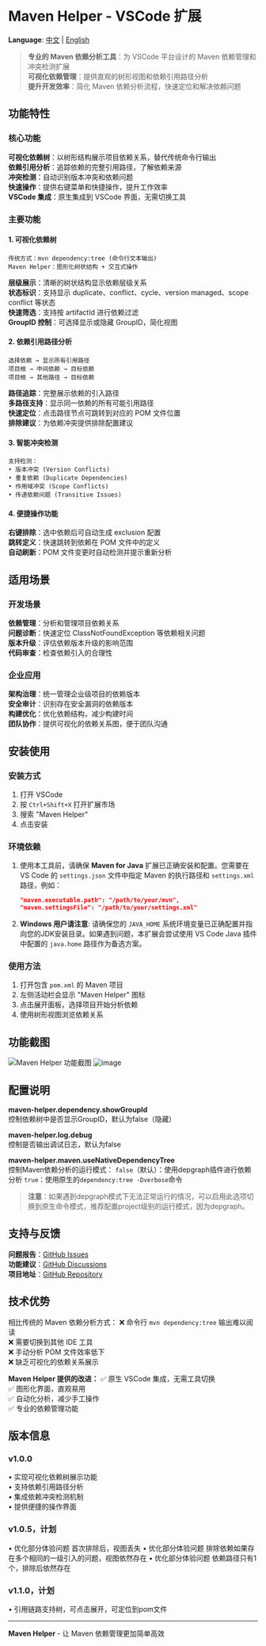 # Maven Helper - VSCode 扩展

**Language**: [中文](README.md) | [English](README.en.md)

> **专业的 Maven 依赖分析工具**：为 VSCode 平台设计的 Maven 依赖管理和冲突检测扩展  
> **可视化依赖管理**：提供直观的树形视图和依赖引用路径分析  
> **提升开发效率**：简化 Maven 依赖分析流程，快速定位和解决依赖问题

## 功能特性

### 核心功能
**可视化依赖树**：以树形结构展示项目依赖关系，替代传统命令行输出  
**依赖引用分析**：追踪依赖的完整引用路径，了解依赖来源  
**冲突检测**：自动识别版本冲突和依赖问题  
**快速操作**：提供右键菜单和快捷操作，提升工作效率  
**VSCode 集成**：原生集成到 VSCode 界面，无需切换工具

### 主要功能

#### 1. 可视化依赖树
```
传统方式：mvn dependency:tree (命令行文本输出)
Maven Helper：图形化树状结构 + 交互式操作
```
**层级展示**：清晰的树状结构显示依赖层级关系  
**状态标识**：支持显示 duplicate、conflict、cycle、version managed、scope conflict 等状态  
**快速筛选**：支持按 artifactId 进行依赖过滤  
**GroupID 控制**：可选择显示或隐藏 GroupID，简化视图  

#### 2. 依赖引用路径分析
```
选择依赖 → 显示所有引用路径
项目根 → 中间依赖 → 目标依赖
项目根 → 其他路径 → 目标依赖
```
**路径追踪**：完整展示依赖的引入路径  
**多路径支持**：显示同一依赖的所有可能引用路径  
**快速定位**：点击路径节点可跳转到对应的 POM 文件位置  
**排除建议**：为依赖冲突提供排除配置建议  

#### 3. 智能冲突检测
```
支持检测：
• 版本冲突 (Version Conflicts)
• 重复依赖 (Duplicate Dependencies)  
• 作用域冲突 (Scope Conflicts)
• 传递依赖问题 (Transitive Issues)
```

#### 4. 便捷操作功能
**右键排除**：选中依赖后可自动生成 exclusion 配置  
**跳转定义**：快速跳转到依赖在 POM 文件中的定义  
**自动刷新**：POM 文件变更时自动检测并提示重新分析  

## 适用场景

### 开发场景
**依赖管理**：分析和管理项目依赖关系  
**问题诊断**：快速定位 ClassNotFoundException 等依赖相关问题  
**版本升级**：评估依赖版本升级的影响范围  
**代码审查**：检查依赖引入的合理性  

### 企业应用
**架构治理**：统一管理企业级项目的依赖版本  
**安全审计**：识别存在安全漏洞的依赖版本  
**构建优化**：优化依赖结构，减少构建时间  
**团队协作**：提供可视化的依赖关系图，便于团队沟通  

## 安装使用

### 安装方式
1. 打开 VSCode
2. 按 `Ctrl+Shift+X` 打开扩展市场
3. 搜索 "Maven Helper"
4. 点击安装

### 环境依赖
1. 使用本工具前，请确保 **Maven for Java** 扩展已正确安装和配置。您需要在 VS Code 的 `settings.json` 文件中指定 Maven 的执行路径和 `settings.xml` 路径，例如：
   ```json
   "maven.executable.path": "/path/to/your/mvn",
   "maven.settingsFile": "/path/to/your/settings.xml"
   ```
2. **Windows 用户请注意**: 请确保您的 `JAVA_HOME` 系统环境变量已正确配置并指向您的JDK安装目录。如果遇到问题，本扩展会尝试使用 VS Code Java 插件中配置的 `java.home` 路径作为备选方案。


### 使用方法
1. 打开包含 `pom.xml` 的 Maven 项目
2. 左侧活动栏会显示 "Maven Helper" 图标
3. 点击展开面板，选择项目开始分析依赖
4. 使用树形视图浏览依赖关系

## 功能截图
![Maven Helper 功能截图](https://github.com/Hendiaome/vscode-maven-helper/blob/master/image.png)
![image](https://github.com/user-attachments/assets/f8608a87-8607-489c-8bc9-d0084671d67f)


## 配置说明

**maven-helper.dependency.showGroupId**  
控制依赖树中是否显示GroupID，默认为false（隐藏）

**maven-helper.log.debug**  
控制是否输出调试日志，默认为false

**maven-helper.maven.useNativeDependencyTree**  
控制Maven依赖分析的运行模式：
`false`（默认）：使用depgraph插件进行依赖分析
`true`：使用原生的`dependency:tree -Dverbose`命令

> **注意**：如果遇到depgraph模式下无法正常运行的情况，可以启用此选项切换到原生命令模式，推荐配置project级别的运行模式，因为depgraph。

## 支持与反馈
**问题报告**：[GitHub Issues](https://github.com/hendiaome/vscode-maven-helper/issues)  
**功能建议**：[GitHub Discussions](https://github.com/hendiaome/vscode-maven-helper/discussions)  
**项目地址**：[GitHub Repository](https://github.com/hendiaome/vscode-maven-helper)  

## 技术优势

相比传统的 Maven 依赖分析方式：
❌ 命令行 `mvn dependency:tree` 输出难以阅读  
❌ 需要切换到其他 IDE 工具  
❌ 手动分析 POM 文件效率低下  
❌ 缺乏可视化的依赖关系展示  

**Maven Helper 提供的改进：**
✅ 原生 VSCode 集成，无需工具切换  
✅ 图形化界面，直观易用  
✅ 自动化分析，减少手工操作  
✅ 专业的依赖管理功能  

## 版本信息

### v1.0.0
• 实现可视化依赖树展示功能  
• 支持依赖引用路径分析  
• 集成依赖冲突检测机制  
• 提供便捷的操作界面  

### v1.0.5，计划
• 优化部分体验问题 首次排除后，视图丢失
• 优化部分体验问题 排除依赖如果存在多个相同的一级引入的问题，视图依然存在
• 优化部分体验问题 依赖路径只有1个，排除后依然存在

### v1.1.0，计划
• 引用链路支持树，可点击展开，可定位到pom文件

---
**Maven Helper** - 让 Maven 依赖管理更加简单高效
